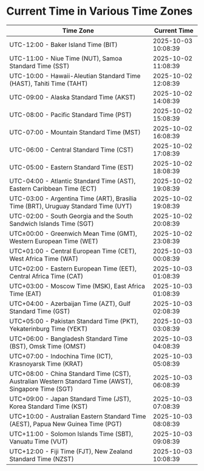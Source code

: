 # Current Time in Various Time Zones

| Time Zone | Current Time |
|-----------|--------------|
| UTC-12:00 - Baker Island Time (BIT) | 2025-10-03 10:08:39 |
| UTC-11:00 - Niue Time (NUT), Samoa Standard Time (SST) | 2025-10-02 11:08:39 |
| UTC-10:00 - Hawaii-Aleutian Standard Time (HAST), Tahiti Time (TAHT) | 2025-10-02 12:08:39 |
| UTC-09:00 - Alaska Standard Time (AKST) | 2025-10-02 14:08:39 |
| UTC-08:00 - Pacific Standard Time (PST) | 2025-10-02 15:08:39 |
| UTC-07:00 - Mountain Standard Time (MST) | 2025-10-02 16:08:39 |
| UTC-06:00 - Central Standard Time (CST) | 2025-10-02 17:08:39 |
| UTC-05:00 - Eastern Standard Time (EST) | 2025-10-02 18:08:39 |
| UTC-04:00 - Atlantic Standard Time (AST), Eastern Caribbean Time (ECT) | 2025-10-02 19:08:39 |
| UTC-03:00 - Argentina Time (ART), Brasília Time (BRT), Uruguay Standard Time (UYT) | 2025-10-02 19:08:39 |
| UTC-02:00 - South Georgia and the South Sandwich Islands Time (SGT) | 2025-10-02 20:08:39 |
| UTC±00:00 - Greenwich Mean Time (GMT), Western European Time (WET) | 2025-10-02 23:08:39 |
| UTC+01:00 - Central European Time (CET), West Africa Time (WAT) | 2025-10-03 00:08:39 |
| UTC+02:00 - Eastern European Time (EET), Central Africa Time (CAT) | 2025-10-03 01:08:39 |
| UTC+03:00 - Moscow Time (MSK), East Africa Time (EAT) | 2025-10-03 01:08:39 |
| UTC+04:00 - Azerbaijan Time (AZT), Gulf Standard Time (GST) | 2025-10-03 02:08:39 |
| UTC+05:00 - Pakistan Standard Time (PKT), Yekaterinburg Time (YEKT) | 2025-10-03 03:08:39 |
| UTC+06:00 - Bangladesh Standard Time (BST), Omsk Time (OMST) | 2025-10-03 04:08:39 |
| UTC+07:00 - Indochina Time (ICT), Krasnoyarsk Time (KRAT) | 2025-10-03 05:08:39 |
| UTC+08:00 - China Standard Time (CST), Australian Western Standard Time (AWST), Singapore Time (SGT) | 2025-10-03 06:08:39 |
| UTC+09:00 - Japan Standard Time (JST), Korea Standard Time (KST) | 2025-10-03 07:08:39 |
| UTC+10:00 - Australian Eastern Standard Time (AEST), Papua New Guinea Time (PGT) | 2025-10-03 08:08:39 |
| UTC+11:00 - Solomon Islands Time (SBT), Vanuatu Time (VUT) | 2025-10-03 09:08:39 |
| UTC+12:00 - Fiji Time (FJT), New Zealand Standard Time (NZST) | 2025-10-03 10:08:39 |
